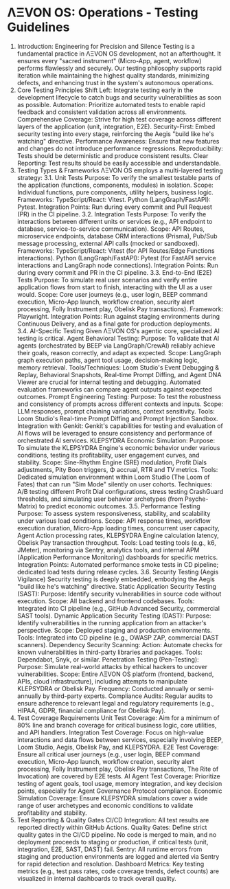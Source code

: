 
# ΛΞVON OS: Operations - Testing Guidelines
1. Introduction: Engineering for Precision and Silence
Testing is a fundamental practice in ΛΞVON OS development, not an afterthought. It ensures every "sacred instrument" (Micro-App, agent, workflow) performs flawlessly and securely. Our testing philosophy supports rapid iteration while maintaining the highest quality standards, minimizing defects, and enhancing trust in the system's autonomous operations.
2. Core Testing Principles
Shift Left: Integrate testing early in the development lifecycle to catch bugs and security vulnerabilities as soon as possible.
Automation: Prioritize automated tests to enable rapid feedback and consistent validation across all environments.
Comprehensive Coverage: Strive for high test coverage across different layers of the application (unit, integration, E2E).
Security-First: Embed security testing into every stage, reinforcing the Aegis "build like he's watching" directive.
Performance Awareness: Ensure that new features and changes do not introduce performance regressions.
Reproducibility: Tests should be deterministic and produce consistent results.
Clear Reporting: Test results should be easily accessible and understandable.
3. Testing Types & Frameworks
ΛΞVON OS employs a multi-layered testing strategy:
3.1. Unit Tests
Purpose: To verify the smallest testable parts of the application (functions, components, modules) in isolation.
Scope: Individual functions, pure components, utility helpers, business logic.
Frameworks:
TypeScript/React: Vitest.
Python (LangGraph/FastAPI): Pytest.
Integration Points: Run during every commit and Pull Request (PR) in the CI pipeline.
3.2. Integration Tests
Purpose: To verify the interactions between different units or services (e.g., API endpoint to database, service-to-service communication).
Scope: API Routes, microservice endpoints, database ORM interactions (Prisma), Pub/Sub message processing, external API calls (mocked or sandboxed).
Frameworks:
TypeScript/React: Vitest (for API Routes/Edge Functions interactions).
Python (LangGraph/FastAPI): Pytest (for FastAPI service interactions and LangGraph node connections).
Integration Points: Run during every commit and PR in the CI pipeline.
3.3. End-to-End (E2E) Tests
Purpose: To simulate real user scenarios and verify entire application flows from start to finish, interacting with the UI as a user would.
Scope: Core user journeys (e.g., user login, BEEP command execution, Micro-App launch, workflow creation, security alert processing, Folly Instrument play, Obelisk Pay transactions).
Framework: Playwright.
Integration Points: Run against staging environments during Continuous Delivery, and as a final gate for production deployments.
3.4. AI-Specific Testing
Given ΛΞVON OS's agentic core, specialized AI testing is critical.
Agent Behavioral Testing:
Purpose: To validate that AI agents (orchestrated by BEEP via LangGraph/CrewAI) reliably achieve their goals, reason correctly, and adapt as expected.
Scope: LangGraph graph execution paths, agent tool usage, decision-making logic, memory retrieval.
Tools/Techniques: Loom Studio's Event Debugging & Replay, Behavioral Snapshots, Real-time Prompt Diffing, and Agent DNA Viewer are crucial for internal testing and debugging. Automated evaluation frameworks can compare agent outputs against expected outcomes.
Prompt Engineering Testing:
Purpose: To test the robustness and consistency of prompts across different contexts and inputs.
Scope: LLM responses, prompt chaining variations, context sensitivity.
Tools: Loom Studio's Real-time Prompt Diffing and Prompt Injection Sandbox.
Integration with Genkit: Genkit's capabilities for testing and evaluation of AI flows will be leveraged to ensure consistency and performance of orchestrated AI services.
KLEPSYDRA Economic Simulation:
Purpose: To simulate the KLEPSYDRA Engine's economic behavior under various conditions, testing its profitability, user engagement curves, and stability.
Scope: Sine-Rhythm Engine (SRE) modulation, Profit Dials adjustments, Pity Boon triggers, Φ accrual, RTR and TV metrics.
Tools: Dedicated simulation environment within Loom Studio (The Loom of Fates) that can run "Sim Mode" silently on user cohorts.
Techniques: A/B testing different Profit Dial configurations, stress testing CrashGuard thresholds, and simulating user behavior archetypes (from Psyche-Matrix) to predict economic outcomes.
3.5. Performance Testing
Purpose: To assess system responsiveness, stability, and scalability under various load conditions.
Scope: API response times, workflow execution duration, Micro-App loading times, concurrent user capacity, Agent Action processing rates, KLEPSYDRA Engine calculation latency, Obelisk Pay transaction throughput.
Tools: Load testing tools (e.g., k6, JMeter), monitoring via Sentry, analytics tools, and internal APM (Application Performance Monitoring) dashboards for specific metrics.
Integration Points: Automated performance smoke tests in CD pipeline; dedicated load tests during release cycles.
3.6. Security Testing (Aegis Vigilance)
Security testing is deeply embedded, embodying the Aegis "build like he's watching" directive.
Static Application Security Testing (SAST):
Purpose: Identify security vulnerabilities in source code without execution.
Scope: All backend and frontend codebases.
Tools: Integrated into CI pipeline (e.g., GitHub Advanced Security, commercial SAST tools).
Dynamic Application Security Testing (DAST):
Purpose: Identify vulnerabilities in the running application from an attacker's perspective.
Scope: Deployed staging and production environments.
Tools: Integrated into CD pipeline (e.g., OWASP ZAP, commercial DAST scanners).
Dependency Security Scanning:
Action: Automate checks for known vulnerabilities in third-party libraries and packages.
Tools: Dependabot, Snyk, or similar.
Penetration Testing (Pen-Testing):
Purpose: Simulate real-world attacks by ethical hackers to uncover vulnerabilities.
Scope: Entire ΛΞVON OS platform (frontend, backend, APIs, cloud infrastructure), including attempts to manipulate KLEPSYDRA or Obelisk Pay.
Frequency: Conducted annually or semi-annually by third-party experts.
Compliance Audits: Regular audits to ensure adherence to relevant legal and regulatory requirements (e.g., HIPAA, GDPR, financial compliance for Obelisk Pay).
4. Test Coverage Requirements
Unit Test Coverage: Aim for a minimum of 80% line and branch coverage for critical business logic, core utilities, and API handlers.
Integration Test Coverage: Focus on high-value interactions and data flows between services, especially involving BEEP, Loom Studio, Aegis, Obelisk Pay, and KLEPSYDRA.
E2E Test Coverage: Ensure all critical user journeys (e.g., user login, BEEP command execution, Micro-App launch, workflow creation, security alert processing, Folly Instrument play, Obelisk Pay transactions, The Rite of Invocation) are covered by E2E tests.
AI Agent Test Coverage: Prioritize testing of agent goals, tool usage, memory integration, and key decision points, especially for Agent Governance Protocol compliance.
Economic Simulation Coverage: Ensure KLEPSYDRA simulations cover a wide range of user archetypes and economic conditions to validate profitability and stability.
5. Test Reporting & Quality Gates
CI/CD Integration: All test results are reported directly within GitHub Actions.
Quality Gates: Define strict quality gates in the CI/CD pipeline. No code is merged to main, and no deployment proceeds to staging or production, if critical tests (unit, integration, E2E, SAST, DAST) fail.
Sentry: All runtime errors from staging and production environments are logged and alerted via Sentry for rapid detection and resolution.
Dashboard Metrics: Key testing metrics (e.g., test pass rates, code coverage trends, defect counts) are visualized in internal dashboards to track overall quality.
